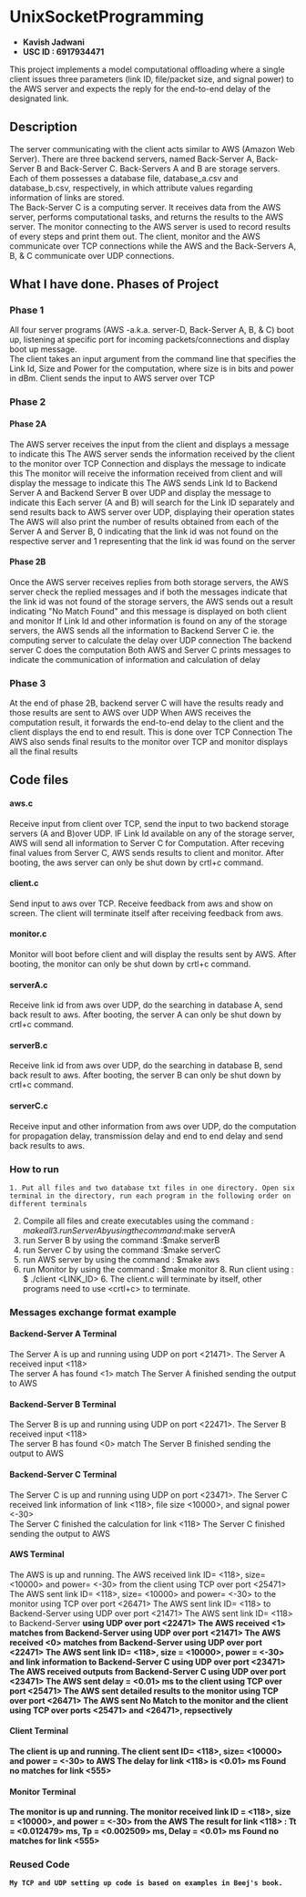 # UnixSocketProgramming
- **Kavish Jadwani**
- **USC ID : 6917934471**

This project implements a model computational offloading where a single client issues three parameters (link ID, file/packet size, and signal power) to the AWS server and expects the reply for the end-to-end delay of the designated link.

## Description
The server communicating with the client acts similar to AWS (Amazon Web Server). There are three backend servers, named Back-Server A, Back-Server B and Back-Server C. Back-Servers A and B are storage servers. Each of them possesses a database file, database_a.csv and database_b.csv, respectively, in which attribute values regarding information of links are stored.    
The Back-Server C is a computing server. It receives data from the AWS server, performs computational tasks, and returns the results to the AWS server. The monitor connecting to the AWS server is used to record results of every steps and print them out. The client, monitor and the AWS communicate over TCP connections while the AWS and the Back-Servers A, B, & C communicate over UDP connections.

## What I have done. Phases of Project   
### Phase 1
All four server programs (AWS -a.k.a. server-D, Back-Server A, B, & C) boot up, listening at specific port for incoming packets/connections and display boot up message.  
The client takes an input argument from the command line that specifies the Link Id, Size and Power for the computation, where size is in bits and power in dBm.
Client sends the input to AWS server over TCP

### Phase 2
#### Phase 2A  
  The AWS server receives the input from the client and displays a message to indicate this
  The AWS server sends the information received by the client to the monitor over TCP Connection and displays the message to indicate this
  The monitor will receive the information received from client and will display the message to indicate  this
  The AWS sends Link Id to Backend Server A and Backend Server B over UDP and display the message to indicate this
  Each server (A and B) will search for the Link ID separately and send results back to AWS server over UDP, displaying their operation states
  The AWS will also print the number of results obtained from each of the Server A and Server B, 0 indicating that the link id was not found on the respective server  and 1 representing that the link id was found on the server
#### Phase 2B
  Once the AWS server receives replies from both storage servers, the AWS server check the replied messages and if both the messages indicate that the link id was not found of the storage servers, the AWS sends out a result indicating "No Match Found" and this message is displayed on both client and monitor
  If Link Id and other information is found on any of the storage servers, the AWS sends all the information to Backend Server C ie. the computing server to calculate the delay over UDP connection
  The backend server C does the computation
  Both AWS and Server C prints messages to indicate the communication of information and calculation of delay

### Phase 3    
At the end of phase 2B, backend server C will have the results ready and those results are sent to AWS over UDP
When AWS receives the computation result, it forwards the end-to-end delay to the client and the client displays the end to end result. This is done over TCP Connection
The AWS also sends final results to the monitor over TCP and monitor displays all the final results

## Code files  
#### aws.c  
Receive input from client over TCP, send the input to two backend storage servers (A and B)over UDP. IF Link Id available on any of the storage server, AWS will send all information to Server C for Computation. After receving final values from Server C, AWS sends results to client and monitor.
After booting, the aws server can only be shut down by crtl+c command.  
#### client.c
Send input to aws over TCP. Receive feedback from aws and show on screen. The client will terminate itself after receiving feedback from aws.  
#### monitor.c
Monitor will boot before client and will display the results sent by AWS.
After booting, the monitor can only be shut down by crtl+c command.   
#### serverA.c
Receive link id from aws over UDP, do the searching in database A, send back result to aws.
After booting, the server A can only be shut down by crtl+c command.  
#### serverB.c
Receive link id from aws over UDP, do the searching in database B, send back result to aws.
After booting, the server B can only be shut down by crtl+c command.  
#### serverC.c
Receive input and other information from aws over UDP, do the computation for propagation delay, transmission delay and end to end delay and send back results to aws.  

### How to run
	1. Put all files and two database txt files in one directory. Open six terminal in the directory, run each program in the following order on different terminals
  2. Compile all files and create executables using the command : $make all
	3. run Server A by using the command :$make serverA
  4. run Server B by using the command :$make serverB
  4. run Server C by using the command :$make serverC
  6. run AWS server by using the command : $make aws
  7. run Monitor by using the command : $make monitor
	8. Run client using : $ ./client <LINK_ID> <SIZE> <POWER>
	6. The client.c will terminate by itself, other programs need to use <crtl+c> to terminate.

### Messages exchange format example  
#### Backend-Server A Terminal
The Server A is up and running using UDP on port <21471>.
The Server A received input <118>  
The server A has found <1> match
The Server A finished sending the output to AWS  
#### Backend-Server B Terminal
The Server B is up and running using UDP on port <22471>.
The Server B received input <118>  
The server B has found <0> match
The Server B finished sending the output to AWS
#### Backend-Server C Terminal
The Server C is up and running using UDP on port <23471>.
The Server C received link information of link <118>, file size <10000>, and signal power <-30>  
The Server C finished the calculation for link <118>
The Server C finished sending the output to AWS  
#### AWS Terminal
The AWS is up and running.
The AWS received link ID= <118>, size= <10000> and power= <-30> from the client using TCP over port <25471>
The AWS sent link ID= <118>, size= <10000> and power= <-30> to the monitor using TCP over port <26471>
The AWS sent link ID= <118> to Backend-Server <A> using UDP over port <21471>
The AWS sent link ID= <118> to Backend-Server <B> using UDP over port <22471>
The AWS received <1> matches from Backend-Server <A> using UDP over port <21471>
The AWS received <0> matches from Backend-Server <B> using UDP over port <22471>
The AWS sent link ID= <118>, size = <10000>, power = <-30> and link information to Backend-Server C using UDP over port <23471>
The AWS received outputs from Backend-Server C using UDP over port <23471>
The AWS sent delay = <0.01> ms to the client using TCP over port <25471>
The AWS sent detailed results to the monitor using TCP over port <26471>
The AWS sent No Match to the monitor and the client using TCP over ports <25471> and <26471>, repsectively
#### Client Terminal
The client is up and running.
The client sent ID= <118>, size= <10000> and power = <-30> to AWS
The delay for link <118> is <0.01> ms
Found no matches for link <555>
#### Monitor Terminal
The monitor is up and running.
The  monitor received link ID = <118>, size = <10000>, and power = <-30> from the AWS
The result for link  <118> :
Tt = <0.012479> ms,
Tp = <0.002509> ms,
Delay = <0.01> ms
Found no matches for link <555>

### Reused Code  
	My TCP and UDP setting up code is based on examples in Beej's book.  
